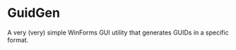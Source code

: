 GuidGen
=======

A very (very) simple WinForms GUI utility that generates GUIDs in a specific format.
